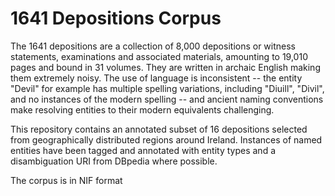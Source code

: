 # 1641 Depositions Corpus

The 1641 depositions are a collection of 8,000 depositions or witness statements, examinations and associated materials, amounting to 19,010 pages and bound in 31 volumes. They are written in archaic English making them extremely noisy. The use of language is inconsistent -- the entity "Devil" for example has multiple spelling variations, including "Diuill", "Divil", and no instances of the modern spelling -- and ancient naming conventions make resolving entities to their modern equivalents challenging.

This repository contains an annotated subset of 16 depositions selected from geographically distributed regions around Ireland. Instances of named entities have been tagged and annotated with entity types and a disambiguation URI from DBpedia where possible.

The corpus is in NIF format
